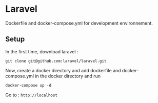 # Laravel
Dockerfile and docker-compose.yml for development environnement.

## Setup
In the first time, download laravel :

`git clone git@github.com:laravel/laravel.git`

Now, create a docker directory and add dockerfile and docker-compose.yml in the docker directory and run

`docker-compose up -d`

Go to : `http://localhost`